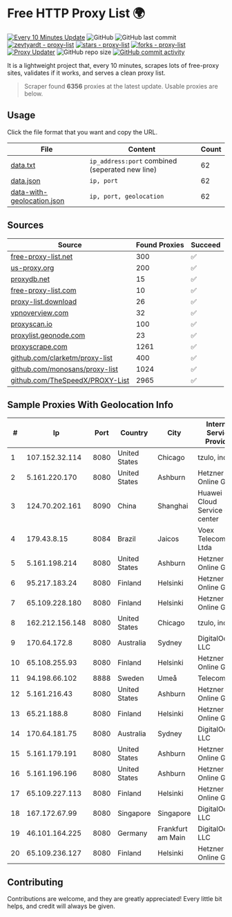 
# Free HTTP Proxy List 🌍

[![Every 10 Minutes Update](https://github.com/mertguvencli/http-proxy-list/actions/workflows/main.yml/badge.svg?branch=main)](https://github.com/mertguvencli/http-proxy-list/actions/workflows/main.yml)
![GitHub](https://img.shields.io/github/license/mertguvencli/http-proxy-list)
![GitHub last commit](https://img.shields.io/github/last-commit/mertguvencli/http-proxy-list)
[![zevtyardt - proxy-list](https://img.shields.io/static/v1?label=zevtyardt&message=proxy-list&color=blue&logo=github)](https://github.com/zevtyardt/proxy-list "Go to GitHub repo")
[![stars - proxy-list](https://img.shields.io/github/stars/zevtyardt/proxy-list?style=social)](https://github.com/zevtyardt/proxy-list)
[![forks - proxy-list](https://img.shields.io/github/forks/zevtyardt/proxy-list?style=social)](https://github.com/zevtyardt/proxy-list)
[![Proxy Updater](https://github.com/zevtyardt/proxy-list/workflows/Proxy%20Updater/badge.svg)](https://github.com/zevtyardt/proxy-list/actions?query=workflow:"Proxy+Updater")
![GitHub repo size](https://img.shields.io/github/repo-size/zevtyardt/proxy-list)
[![GitHub commit activity](https://img.shields.io/github/commit-activity/m/zevtyardt/proxy-list?logo=commits)](https://github.com/zevtyardt/proxy-list/commits/main)

It is a lightweight project that, every 10 minutes, scrapes lots of free-proxy sites, validates if it works, and serves a clean proxy list.

> Scraper found **6356** proxies at the latest update. Usable proxies are below.

## Usage

Click the file format that you want and copy the URL.

|File|Content|Count|
|----|-------|-----|
|[data.txt](https://raw.githubusercontent.com/mertguvencli/http-proxy-list/main/proxy-list/data.txt)|`ip_address:port` combined (seperated new line)|62|
|[data.json](https://raw.githubusercontent.com/mertguvencli/http-proxy-list/main/proxy-list/data.json)|`ip, port`|62|
|[data-with-geolocation.json](https://raw.githubusercontent.com/mertguvencli/http-proxy-list/main/proxy-list/data-with-geolocation.json)|`ip, port, geolocation`|62|

## Sources

|Source|Found Proxies|Succeed|
|------|-------------|-------|
|[free-proxy-list.net](https://free-proxy-list.net)|300|✅|
|[us-proxy.org](https://www.us-proxy.org)|200|✅|
|[proxydb.net](http://proxydb.net)|15|✅|
|[free-proxy-list.com](https://free-proxy-list.com/?page=&port=&type%5B%5D=http&type%5B%5D=https&up_time=0&search=Search)|10|✅|
|[proxy-list.download](https://www.proxy-list.download/HTTP)|26|✅|
|[vpnoverview.com](https://vpnoverview.com/privacy/anonymous-browsing/free-proxy-servers)|32|✅|
|[proxyscan.io](https://www.proxyscan.io)|100|✅|
|[proxylist.geonode.com](https://proxylist.geonode.com/api/proxy-list?limit=300&page=1&sort_by=lastChecked&sort_type=desc&protocols=http,https)|23|✅|
|[proxyscrape.com](https://api.proxyscrape.com/v2/?request=displayproxies&protocol=http&timeout=10000&country=all&ssl=all&anonymity=all)|1261|✅|
|[github.com/clarketm/proxy-list](https://raw.githubusercontent.com/clarketm/proxy-list/master/proxy-list-raw.txt)|400|✅|
|[github.com/monosans/proxy-list](https://raw.githubusercontent.com/monosans/proxy-list/main/proxies/http.txt)|1024|✅|
|[github.com/TheSpeedX/PROXY-List](https://raw.githubusercontent.com/TheSpeedX/PROXY-List/master/http.txt)|2965|✅|


## Sample Proxies With Geolocation Info

|#|Ip|Port|Country|City|Internet Service Provider|
|-|--|----|-------|----|-------------------------|
|1|107.152.32.114|8080|United States|Chicago|tzulo, inc.|
|2|5.161.220.170|8080|United States|Ashburn|Hetzner Online GmbH|
|3|124.70.202.161|8090|China|Shanghai|Huawei Cloud Service data center|
|4|179.43.8.15|8084|Brazil|Jaicos|Voex Telecom Ltda|
|5|5.161.198.214|8080|United States|Ashburn|Hetzner Online GmbH|
|6|95.217.183.24|8080|Finland|Helsinki|Hetzner Online GmbH|
|7|65.109.228.180|8080|Finland|Helsinki|Hetzner Online GmbH|
|8|162.212.156.148|8080|United States|Chicago|tzulo, inc.|
|9|170.64.172.8|8080|Australia|Sydney|DigitalOcean, LLC|
|10|65.108.255.93|8080|Finland|Helsinki|Hetzner Online GmbH|
|11|94.198.66.102|8888|Sweden|Umeå|Telecom3|
|12|5.161.216.43|8080|United States|Ashburn|Hetzner Online GmbH|
|13|65.21.188.8|8080|Finland|Helsinki|Hetzner Online GmbH|
|14|170.64.181.75|8080|Australia|Sydney|DigitalOcean, LLC|
|15|5.161.179.191|8080|United States|Ashburn|Hetzner Online GmbH|
|16|5.161.196.196|8080|United States|Ashburn|Hetzner Online GmbH|
|17|65.109.227.113|8080|Finland|Helsinki|Hetzner Online GmbH|
|18|167.172.67.99|8080|Singapore|Singapore|DigitalOcean, LLC|
|19|46.101.164.225|8080|Germany|Frankfurt am Main|DigitalOcean, LLC|
|20|65.109.236.127|8080|Finland|Helsinki|Hetzner Online GmbH|



## Contributing

Contributions are welcome, and they are greatly appreciated! Every
little bit helps, and credit will always be given.

